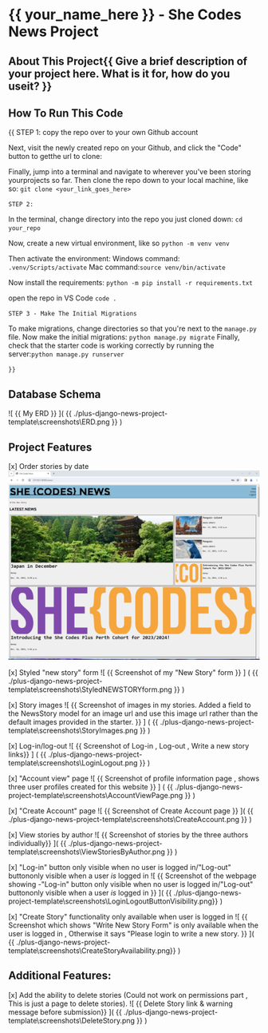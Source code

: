 # {{ your_name_here }} - She Codes News Project

## About This Project{{ Give a brief description of your project here. What is it for, how do you useit? }}


## How To Run This Code
{{
    STEP 1:
 copy the repo over to your own Github account 

 Next, visit the newly created repo on your Github, and click the "Code" button to getthe url to clone:

 Finally, jump into a terminal and navigate to wherever you've been storing yourprojects so far. Then clone the repo down to your local machine, like so: `git clone <your_link_goes_here>`

    STEP 2:
 In the terminal, change directory into the repo you just cloned down:
 `cd your_repo`

 Now, create a new virtual environment, like so
 `python -m venv venv`

 Then activate the environment:
 Windows command: `.venv/Scripts/activate`
 Mac command:`source venv/bin/activate`

 Now install the requirements:
 `python -m pip install -r requirements.txt`
 
 open the repo in VS Code
 `code .`

    STEP 3 - Make The Initial Migrations

 To make migrations,  change directories so that you're next to the `manage.py` file. 
 Now make the initial migrations: `python manage.py migrate`
 Finally, check that the starter code is working correctly by running the server:`python manage.py runserver`

    }}

## Database Schema
![ {{ My ERD }} ]( {{ ./plus-django-news-project-template\screenshots\ERD.png }} )

## Project Features
[x] Order stories by date
![ Screenshot of Stories displayed in the order of newest to the oldest creation date ]( screenshots/OrderStoriesByDate.png )

[x] Styled "new story" form
![ {{ Screenshot of my "New Story" form }} ]
( {{ ./plus-django-news-project-template\screenshots\StyledNEWSTORYform.png }} )

[x] Story images
![ {{ Screenshot of images in my stories. Added a field to the NewsStory model for an image url and use this image url rather than the default images provided in the starter. }} ]
( {{ ./plus-django-news-project-template\screenshots\StoryImages.png }} )

[x] Log-in/log-out
![ {{ Screenshot of Log-in , Log-out , Write a new story links}} ]
( {{ ./plus-django-news-project-template\screenshots\LoginLogout.png }} )

[x] "Account view" page
![ {{ Screenshot of profile information page , shows three user profiles created for this website  }} ]
( {{ ./plus-django-news-project-template\screenshots\AccountViewPage.png }} )

[x] "Create Account" page
![ {{ Screenshot of Create Account page }} ]( {{ ./plus-django-news-project-template\screenshots\CreateAccount.png }} )

[x] View stories by author
![ {{ Screenshot of stories by the three authors individually}} ]( {{ ./plus-django-news-project-template\screenshots\ViewStoriesByAuthor.png }} )

[x] "Log-in" button only visible when no user is logged in/"Log-out" buttononly visible when a user *is* logged in
![ {{ Screenshot of the webpage showing -"Log-in" button only visible when no user is logged in/"Log-out" buttononly visible when a user *is* logged in  }} ]( {{ ./plus-django-news-project-template\screenshots\LoginLogoutButtonVisibility.png}} )

[x] "Create Story" functionality only available when user is logged in
![ {{ Screenshot which shows "Write New Story Form" is only available when the user is logged in , Otherwise it says "Please login to write a new story. }} ]( {{ ./plus-django-news-project-template\screenshots\CreateStoryAvailability.png}} )


## Additional Features:

[x] Add the ability to delete stories (Could not work on permissions part , This is just a page to delete stories).
![ {{ Delete Story link & warning message before submission}} ]( {{ ./plus-django-news-project-template\screenshots\DeleteStory.png }} )